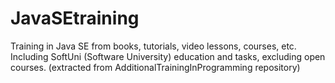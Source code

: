 # JavaSEtraining
Training in Java SE from books, tutorials, video lessons, courses, etc. Including SoftUni (Software University) education and tasks, excluding open courses. (extracted from AdditionalTrainingInProgramming repository)
